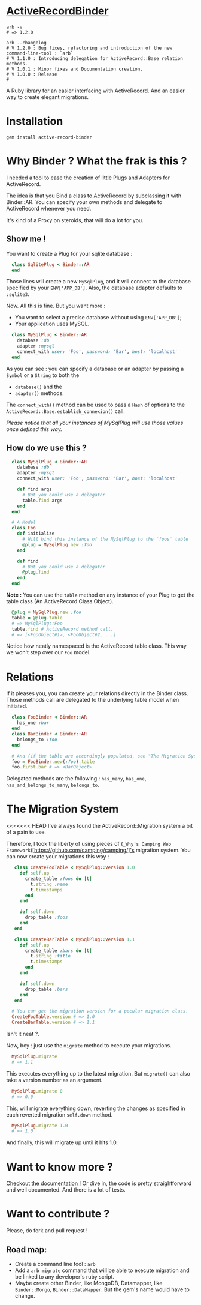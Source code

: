 [ActiveRecordBinder](https://rubygems.org/gems/active-record-binder)
============
```
arb -v
# => 1.2.0

arb --changelog
# V 1.2.0 : Bug fixes, refactoring and introduction of the new command-line-tool : `arb`
# V 1.1.0 : Introducing delegation for ActiveRecord::Base relation methods.
# V 1.0.1 : Minor fixes and Documentation creation.
# V 1.0.0 : Release
#
```
A Ruby library for an easier interfacing with ActiveRecord. And an easier way to create elegant migrations.

# Installation
`gem install active-record-binder`

# Why Binder ? What the frak is this ?
I needed a tool to ease the creation of little Plugs and Adapters for ActiveRecord.

The idea is that you Bind a class to ActiveRecord by subclassing it with Binder::AR.
You can specify your own methods and delegate to ActiveRecord whenever you need.

It's kind of a Proxy on steroids, that will do a lot for you.

## Show me !
You want to create a Plug for your sqlite database :

```ruby
  class SqlitePlug < Binder::AR
  end
```

Those lines will create a new `MySqlPlug`, and it will connect to the database specified by your `ENV['APP_DB']`.
Also, the database adapter defaults to `:sqlite3`.

Now. All this is fine. But you want more :
* You want to select a precise database without using `ENV['APP_DB']`;
* Your application uses MySQL.

```ruby
  class MySqlPlug < Binder::AR
    database :db
    adapter :mysql
    connect_with user: 'Foo', password: 'Bar', host: 'localhost'
  end
```

As you can see : you can specify a database or an adapter by passing a `Symbol` or a `String` to both the
* `database()` and the
* `adapter()` methods.

The `connect_with()` method can be used to pass a `Hash` of options to the `ActiveRecord::Base.establish_connexion()` call.

_Please notice that all your instances of MySqlPlug will use those values once defined this way._

## How do we use this ?

```ruby
  class MySqlPlug < Binder::AR
    database :db
    adapter :mysql
    connect_with user: 'Foo', password: 'Bar', host: 'localhost'

    def find args
      # But you could use a delegator
      table.find args
    end
  end

  # A Model
  class Foo
    def initialize
      # Will bind this instance of the MySqlPlug to the `foos` table
      @plug = MySqlPlug.new :foo
    end

    def find
      # But you could use a delegator
      @plug.find
    end
  end
```

**Note :** You can use the `table` method on any instance of your Plug to get the table class (An ActiveRecord Class Object).

```ruby
  @plug = MySqlPlug.new :foo
  table = @plug.table
  # => MySqlPlug::Foo
  table.find # ActiveRecord method call.
  # => [<FooObject#1>, <FooObject#2, ...]
```

Notice how neatly namespaced is the ActiveRecord table class. This way we won't step over our `Foo` model.

# Relations
If it pleases you, you can create your relations directly in the Binder class. Those methods call are delegated to the underlying table model when initiated.

```ruby
  class FooBinder < Binder::AR
    has_one :bar
  end
  class BarBinder < Binder::AR
    belongs_to :foo
  end

  # And (if the table are accordingly populated, see "The Migration System", below) :
  foo = FooBinder.new(:foo).table
  foo.first.bar # => <BarObject>
```

Delegated methods are the following : `has_many`, `has_one`, `has_and_belongs_to_many`, `belongs_to`.

# The Migration System

<<<<<<< HEAD
I've always found the ActiveRecord::Migration system a bit of a pain to use.

Therefore, I took the liberty of using pieces of (`_Why's Camping Web Framework`)[https://github.com/camping/camping/]'s migration system.
You can now create your migrations this way :

```ruby
   class CreateFooTable < MySqlPlug::Version 1.0
     def self.up
       create_table :foos do |t|
         t.string :name
         t.timestamps
       end
     end

     def self.down
       drop_table :foos
     end
   end

   class CreateBarTable < MySqlPlug::Version 1.1
     def self.up
       create_table :bars do |t|
         t.string :title
         t.timestamps
       end
     end

     def self.down
       drop_table :bars
     end
   end

  # You can get the migration version for a pecular migration class.
  CreateFooTable.version # => 1.0
  CreateBarTable.version # => 1.1
```

Isn't it neat ?.

Now, boy : just use the `migrate` method to execute your migrations.

```ruby
  MySqlPlug.migrate
  # => 1.1
```
This executes everything up to the latest migration.
But `migrate()` can also take a version number as an argument.

```ruby
  MySqlPlug.migrate 0
  # => 0.0
```
This, will migrate everything down, reverting the changes as specified in each reverted migration `self.down` method.
```ruby
  MySqlPlug.migrate 1.0
  # => 1.0
```
And finally, this will migrate up until it hits 1.0.

# Want to know more ?
[Checkout the documentation !](http://rubydoc.info/gems/active-record-binder/1.0.1/frames)
Or dive in, the code is pretty straightforward and well documented. And there is a lot of tests.

# Want to contribute ?
Please, do fork and pull request !

## Road map:
* Create a command line tool : `arb`
* Add a `arb migrate` command that will be able to execute migration and be linked to any developer's ruby script.
* Maybe create other Binder, like MongoDB, Datamapper, like `Binder::Mongo`, `Binder::DataMapper`. But the gem's name would have to change.
